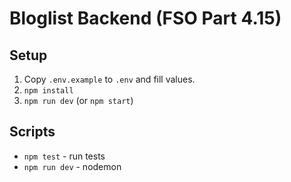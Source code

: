 # Bloglist Backend (FSO Part 4.15)

## Setup
1. Copy `.env.example` to `.env` and fill values.
2. `npm install`
3. `npm run dev` (or `npm start`)

## Scripts
- `npm test` - run tests
- `npm run dev` - nodemon